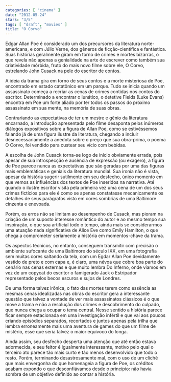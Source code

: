 ```yaml
---
categories: [ "cinema" ]
date: "2012-05-24"
stars: "3/5"
tags: [ "draft", "movies" ]
title: "O Corvo"
---
```

Edgar Allan Poe é considerado um dos precursores da literatura
norte-americana, e com Júlio Verne, dos gêneros de ficção-científica
e fantástica. Suas histórias geralmente giram em torno de crimes
e mortes bizarras, o que revela não apenas a genialidade na arte de
escrever como também sua criatividade mórbida, fruto do mais novo filme
sobre ele, O Corvo, estrelando John Cusack na pele do escritor de contos.

A ideia da trama gira em torno de seus contos e a morte misteriosa de Poe,
encontrado em estado catatônico em um parque. Tudo se inicia quando um
assassinato começa a recriar as cenas de crimes contidas nos contos
do escritor. Determinado a encontrar o lunático, o detetive Fields
(Luke Evans) encontra em Poe um forte aliado por ter todos os passos do
próximo assassinato em sua mente, na memória de suas obras.

Contrariando as expectativas de ter um mestre e gênio da literatura
encarnado, a introdução apresentada pelo filme desaponta pelos
inúmeros diálogos expositivos sobre a figura de Allan Poe, como se
estivéssemos falando já de uma figura ilustre da literatura, chegando
a incluir desnecessariamente a anedota sobre o preço que sua obra-prima,
o poema O Corvo, foi vendido para custear seu vício com bebidas.

A escolha de John Cusack torna-se logo de início obviamente errada,
pois apesar de sua introspecção e ausência de expressão (ou exagero),
a figura de Poe parece nunca as expectativas que são geradas por uma das
figuras mais emblemáticas e geniais da literatura mundial. Sua ironia
não é vista, apesar da história sugerir sutilmente em seu desfecho,
único momento em que vemos as influências dos textos de Poe inseridos
na narrativa. Até quando o ilustre escritor visita pela primeira vez
uma cena de um dos seus crimes fictícios para ele é como se apenas
constatasse mecanicamente os detalhes de seus parágrafos visto em cores
sombrias de uma Baltimore cinzenta e enevoada.

Porém, os erros não se limitam ao desempenho de Cusack, mas pioram
na criação de um suposto interesse romântico do autor e ao mesmo
tempo sua inspiração, o que soa artificial todo o tempo, ainda mais
se considerarmos uma atuação nada significativa de Alice Eve como
Emily Hamilton, o que chega a comprometer seriamente a história em
momentos-chave da trama.

Os aspectos técnicos, no entanto, conseguem transmitir com precisão o
ambiente sufocante de uma Baltimore do século IXX, em uma fotografia
sem muitas cores saltando da tela, com um Egdar Allan Poe devidamente
vestido de preto e com capa e, é claro, uma névoa que cobre boa parte do
cenário nas cenas externas e que muito lembra Do Inferno, onde víamos em
vez de um copycat do escritor o famigerado Jack o Estripador representado
pelos becos escuros e sujos de Londres.

De uma forma talvez irônica, o fato das mortes terem como essência
as mesmas cenas idealizadas nas obras do escritor gera a interessante
questão que talvez a vontade de ver mais assassinatos clássicos é o que
move a trama e não a resolução dos crimes e descobrimento do culpado,
que nunca chega a ocupar o tema central. Nesse sentido a história
parece ficar sempre estacionada em uma investigação infértil e que
vai aos poucos criando episódios separados, recortados e juntos apenas
pela trilha que lembra erroneamente mais uma aventura de games do que
um filme de mistério, esse que seria talvez o maior equívoco do longa.

Ainda assim, seu desfecho desperta uma atenção que até então estava
adormecida, e seu feitor é igualmente interessante, motivo pelo qual o
terceiro ato parece tão mais curto e tão menos desenvolvido que todo o
resto. Porém, terminando desastrosamente mal, com o uso de um clichê
que mais envergonha do que homenageia a figura de Poe, os créditos
acabam expondo o que desconfiávamos desde o princípio: não havia
sombra de um objetivo definido ao contar a história.

